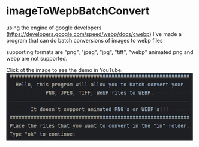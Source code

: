 # imageToWepbBatchConvert
using the engine of google developers (https://developers.google.com/speed/webp/docs/cwebp) I've made a program that can do batch conversions of images to webp files

supporting formats are "png", "jpeg", "jpg", "tiff", "webp"
animated png and webp are not supported.


Click ot the image to see the demo in YouTube:
<br>
[![DEMO](webpbatchconvert.png)](https://youtu.be/Tt3T_vvO8io)
